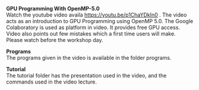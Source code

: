 **GPU Programming With OpenMP-5.0**<br/>
Watch the  youtube video availa https://youtu.be/p1ChaYDkIn0 . The video acts as an introduction to GPU Programming using OpenMP 5.0. 
The Google Colaboratory is used as platform in video. It provides  free GPU access.
Video also points out few  mistakes which a first time users will make. Please watch  before the workshop day.

**Programs**<br>
 The programs given in the video is available in the folder programs. 
 
 **Tutorial**<br>
  The tutorial folder has the presentation used in the video, and the commands used in the video lecture.
  
